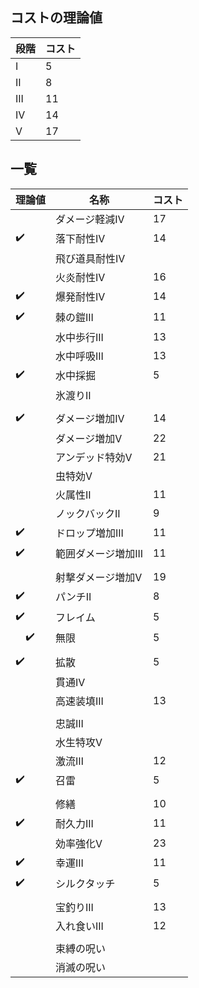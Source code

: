 ## コストの理論値
段階|コスト
--|--
I|5
II|8
III|11
IV|14
V|17

## 一覧
理論値|名称|コスト
--|--|--
　|ダメージ軽減IV|17
:heavy_check_mark:|落下耐性IV|14
　|飛び道具耐性IV|
　|火炎耐性IV|16
:heavy_check_mark:|爆発耐性IV|14
:heavy_check_mark:|棘の鎧III|11
　|水中歩行III|13
　|水中呼吸III|13
:heavy_check_mark:|水中採掘|5
　|氷渡りII|
||
:heavy_check_mark:|ダメージ増加IV|14
　|ダメージ増加V|22
　|アンデッド特効V|21
　|虫特効V|
　|火属性II|11
　|ノックバックII|9
:heavy_check_mark:|ドロップ増加III|11
:heavy_check_mark:|範囲ダメージ増加III|11
||
　|射撃ダメージ増加V|19
:heavy_check_mark:|パンチII|8
:heavy_check_mark:|フレイム|5
　:heavy_check_mark:|無限|5
||
:heavy_check_mark:|拡散|5
　|貫通IV|
　|高速装填III|13
||
　|忠誠III|
　|水生特攻V|
　|激流Ⅲ|12
:heavy_check_mark:|召雷|5
||
　|修繕|10
:heavy_check_mark:|耐久力III|11
　|効率強化V|23
:heavy_check_mark:|幸運III|11
:heavy_check_mark:|シルクタッチ|5
||
　|宝釣りIII|13
　|入れ食いIII|12
||
　|束縛の呪い|
　|消滅の呪い|
